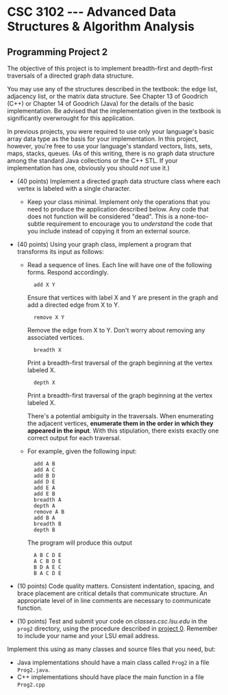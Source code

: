 # CSC 3102 --- Advanced Data Structures & Algorithm Analysis

## Programming Project 2

The objective of this project is to implement breadth-first and depth-first traversals of a directed graph data structure.

You may use any of the structures described in the textbook: the edge list, adjacency list, or the matrix data structure. See Chapter 13 of Goodrich (C++) or Chapter 14 of Goodrich (Java) for the details of the basic implementation. Be advised that the implementation given in the textbook is significantly overwrought for this application.

In previous projects, you were required to use only your language's basic array data type as the basis for your implementation. In this project, however, you're free to use your language's standard vectors, lists, sets, maps, stacks, queues. (As of this writing, there is no graph data structure among the standard Java collections or the C++ STL. If your implementation has one, obviously you should *not* use it.)

- (40 points) Implement a directed graph data structure class where each vertex is labeled with a single character.

	- Keep your class minimal. Implement only the operations that you need to produce the application described below. Any code that does not function will be considered "dead". This is a none-too-subtle requirement to encourage you to *understand* the code that you include instead of copying it from an external source.

- (40 points) Using your graph class, implement a program that transforms its input as follows:

	- Read a sequence of lines. Each line will have one of the following forms. Respond accordingly.

			add X Y

		Ensure that vertices with label X and Y are present in the graph and add a directed edge from X to Y.

			remove X Y

		Remove the edge from X to Y. Don't worry about removing any associated vertices.

			breadth X

		Print a breadth-first traversal of the graph beginning at the vertex labeled X.

			depth X

		Print a breadth-first traversal of the graph beginning at the vertex labeled X.

		There's a potential ambiguity in the traversals. When enumerating the adjacent vertices, **enumerate them in the order in which they appeared in the input**. With this stipulation, there exists exactly one correct output for each traversal.
		
	- For example, given the following input:

			add A B
			add A C
			add B D
			add D E
			add E A
			add E B
			breadth A
			depth A
			remove A B
			add B A
			breadth B
			depth B
			
		The program will produce this output

			A B C D E
			A C B D E
			B D A E C
			B A C D E
			
- (10 points) Code quality matters. Consistent indentation, spacing, and brace placement are critical details that communicate structure. An appropriate level of in line comments are necessary to communicate function.

- (10 points) Test and submit your code on *classes.csc.lsu.edu* in the `prog2` directory, using the procedure described in [project 0](project0.html). Remember to include your name and your LSU email address.

Implement this using as many classes and source files that you need, but:

- Java implementations should have a main class called `Prog2` in a file `Prog2.java`.
- C++ implementations should have place the main function in a file `Prog2.cpp`
